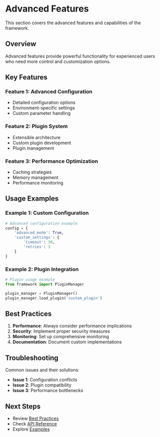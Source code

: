 # Advanced Features

This section covers the advanced features and capabilities of the framework.

## Overview

Advanced features provide powerful functionality for experienced users who need more control and customization options.

## Key Features

### Feature 1: Advanced Configuration
- Detailed configuration options
- Environment-specific settings
- Custom parameter handling

### Feature 2: Plugin System
- Extensible architecture
- Custom plugin development
- Plugin management

### Feature 3: Performance Optimization
- Caching strategies
- Memory management
- Performance monitoring

## Usage Examples

### Example 1: Custom Configuration

```python
# Advanced configuration example
config = {
    'advanced_mode': True,
    'custom_settings': {
        'timeout': 30,
        'retries': 3
    }
}
```

### Example 2: Plugin Integration

```python
# Plugin usage example
from framework import PluginManager

plugin_manager = PluginManager()
plugin_manager.load_plugin('custom_plugin')
```

## Best Practices

1. **Performance**: Always consider performance implications
2. **Security**: Implement proper security measures
3. **Monitoring**: Set up comprehensive monitoring
4. **Documentation**: Document custom implementations

## Troubleshooting

Common issues and their solutions:

- **Issue 1**: Configuration conflicts
- **Issue 2**: Plugin compatibility
- **Issue 3**: Performance bottlenecks

## Next Steps

- Review [Best Practices](best-practices.md)
- Check [API Reference](../api-reference/core-api.md)
- Explore [Examples](../examples/basic-examples.md)
